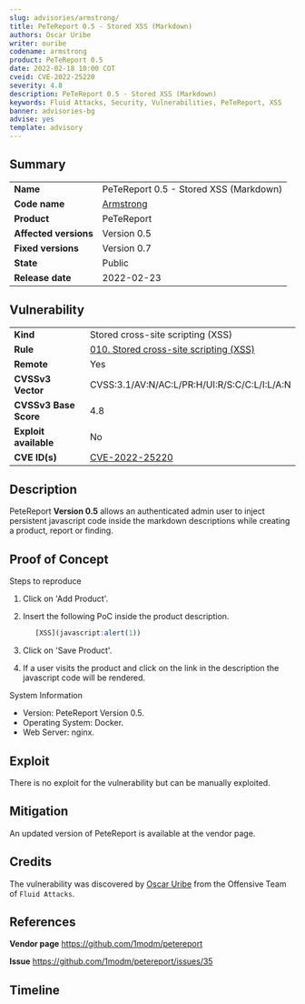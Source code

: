 ```yaml
---
slug: advisories/armstrong/
title: PeTeReport 0.5 - Stored XSS (Markdown)
authors: Oscar Uribe
writer: ouribe
codename: armstrong
product: PeTeReport 0.5
date: 2022-02-18 10:00 COT
cveid: CVE-2022-25220
severity: 4.8
description: PeTeReport 0.5 - Stored XSS (Markdown)
keywords: Fluid Attacks, Security, Vulnerabilities, PeTeReport, XSS
banner: advisories-bg
advise: yes
template: advisory
---
```


## Summary

|                       |                                                            |
| --------------------- | ---------------------------------------------------------- |
| **Name**              | PeTeReport 0.5 - Stored XSS (Markdown)                     |
| **Code name**         | [Armstrong](https://en.wikipedia.org/wiki/Louis_Armstrong) |
| **Product**           | PeTeReport                                                 |
| **Affected versions** | Version 0.5                                                |
| **Fixed versions**    | Version 0.7                                                |
| **State**             | Public                                                     |
| **Release date**      | 2022-02-23                                                 |

## Vulnerability

|                       |                                                                                                      |
| --------------------- | ---------------------------------------------------------------------------------------------------- |
| **Kind**              | Stored cross-site scripting (XSS)                                                                    |
| **Rule**              | [010. Stored cross-site scripting (XSS)](https://docs.fluidattacks.com/criteria/vulnerabilities/010) |
| **Remote**            | Yes                                                                                                  |
| **CVSSv3 Vector**     | CVSS:3.1/AV:N/AC:L/PR:H/UI:R/S:C/C:L/I:L/A:N                                                         |
| **CVSSv3 Base Score** | 4.8                                                                                                  |
| **Exploit available** | No                                                                                                   |
| **CVE ID(s)**         | [CVE-2022-25220](https://cve.mitre.org/cgi-bin/cvename.cgi?name=CVE-2022-25220)                      |

## Description

PeteReport **Version 0.5** allows an authenticated admin user
to inject persistent javascript code inside the markdown descriptions
while creating a product, report or finding.

## Proof of Concept

Steps to reproduce

1. Click on 'Add Product'.
2. Insert the following PoC inside the product description.

   ```javascript
      [XSS](javascript:alert(1))
   ```

3. Click on 'Save Product'.
4. If a user visits the product and click on the link in
   the description the javascript code will be rendered.

System Information

* Version: PeteReport Version 0.5.
* Operating System: Docker.
* Web Server: nginx.

## Exploit

There is no exploit for the vulnerability but can be manually exploited.

## Mitigation

An updated version of PeteReport is available at the vendor page.

## Credits

The vulnerability was discovered by [Oscar
Uribe](https://co.linkedin.com/in/oscar-uribe-londo%C3%B1o-0b6534155) from the Offensive
Team of  `Fluid Attacks`.

## References

**Vendor page** <https://github.com/1modm/petereport>

**Issue** <https://github.com/1modm/petereport/issues/35>

## Timeline

<time-lapse
  discovered="2022-02-08"
  contacted="2022-02-08"
  replied="2022-02-09"
  confirmed=""
  patched="2022-02-28"
  disclosure="2022-02-23">
</time-lapse>
